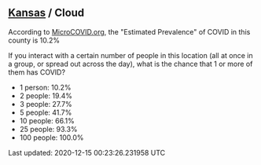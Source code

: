 
## [Kansas](/united-states/kansas) / Cloud

According to [MicroCOVID.org](http://microcovid.org),
the "Estimated Prevalence" of COVID in this county is 10.2%

If you interact with a certain number of people in this location
(all at once in a group, or spread out across the day), what is the chance that
1 or more of them has COVID?

- 1 person: 10.2%
- 2 people: 19.4%
- 3 people: 27.7%
- 5 people: 41.7%
- 10 people: 66.1%
- 25 people: 93.3%
- 100 people: 100.0%

Last updated: 2020-12-15 00:23:26.231958 UTC
